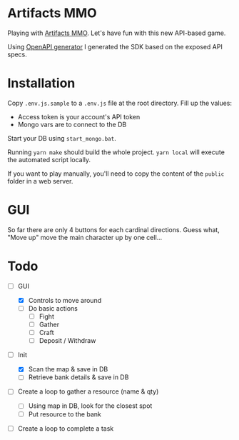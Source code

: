 # Artifacts MMO

Playing with [Artifacts MMO](https://docs.artifactsmmo.com/). Let's have fun with this new API-based game.

Using [OpenAPI generator](https://openapi-generator.tech/) I generated the SDK based on the exposed API specs.

# Installation

Copy `.env.js.sample` to a `.env.js` file at the root directory. Fill up the values:

-   Access token is your account's API token
-   Mongo vars are to connect to the DB

Start your DB using `start_mongo.bat`.

Running `yarn make` should build the whole project. `yarn local` will execute the automated script locally.

If you want to play manually, you'll need to copy the content of the `public` folder in a web server.

# GUI

So far there are only 4 buttons for each cardinal directions. Guess what, "Move up" move the main character up by one cell...

# Todo

-   [ ] GUI

    -   [x] Controls to move around
    -   [ ] Do basic actions
        -   [ ] Fight
        -   [ ] Gather
        -   [ ] Craft
        -   [ ] Deposit / Withdraw

-   [ ] Init
    -   [x] Scan the map & save in DB
    -   [ ] Retrieve bank details & save in DB
-   [ ] Create a loop to gather a resource (name & qty)
    -   [ ] Using map in DB, look for the closest spot
    -   [ ] Put resource to the bank
-   [ ] Create a loop to complete a task
